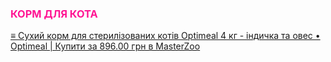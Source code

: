### <span style="color:rgb(255, 20, 147)">КОРМ ДЛЯ КОТА</span>
[≡ Сухий корм для стерилізованих котів Optimeal 4 кг - індичка та овес • Optimeal | Купити за 896.00 грн в MasterZoo](https://masterzoo.ua/ua/sukhiy-korm-dlya-sterilizovanikh-kotiv-optimeal-4-kg-indichka-ta-oves/)

